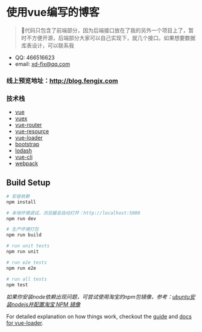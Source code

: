 # 使用vue编写的博客

> 代码只包含了前端部分，因为后端接口放在了我的另外一个项目上了，暂时不方便开源，后端部分大家可以自己实现下，就几个接口。如果想要数据库表设计，可以联系我

- QQ: 466516623
- email: xd-fjx@qq.com

### 线上预览地址：http://blog.fengjx.com

### 技术栈
- [vue](http://cn.vuejs.org)
- [vuex](http://vuex.vuejs.org)
- [vue-router](http://router.vuejs.org)
- [vue-resource](https://github.com/vuejs/vue-resource)
- [vue-loader](http://vuejs.github.io/vue-loader)
- [bootstrap](http://www.bootcss.com)
- [lodash](https://lodash.com)
- [vue-cli](https://github.com/vuejs/vue-cli)
- [webpack](http://webpack.github.io/)

## Build Setup

``` bash
# 安装依赖
npm install

# 本地环境调试，浏览器会自动打开：http://localhost:5000
npm run dev

# 生产环境打包
npm run build

# run unit tests
npm run unit

# run e2e tests
npm run e2e

# run all tests
npm test
```

_如果你安装node依赖出现问题，可尝试使用淘宝的npm包镜像，参考：[ubuntu安装nodejs并配置淘宝 NPM 镜像
](http://blog.fengjx.com/post/4ad31d1e610c11e69d7c00163e001d4a)_ 


For detailed explanation on how things work, checkout the [guide](http://vuejs-templates.github.io/webpack/) and [docs for vue-loader](http://vuejs.github.io/vue-loader).
